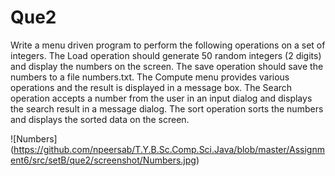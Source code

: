 # Que2

Write a menu driven program to perform the following operations on a set of integers. The
Load operation should generate 50 random integers (2 digits) and display the numbers on the
screen. The save operation should save the numbers to a file numbers.txt. The Compute menu
provides various operations and the result is displayed in a message box. The Search operation
accepts a number from the user in an input dialog and displays the search result in a message
dialog. The sort operation sorts the numbers and displays the sorted data on the screen.

![Numbers] (https://github.com/npeersab/T.Y.B.Sc.Comp.Sci.Java/blob/master/Assignment6/src/setB/que2/screenshot/Numbers.jpg)
